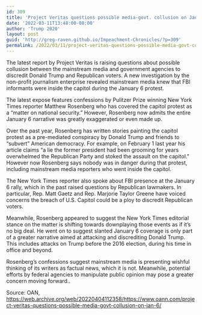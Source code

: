 ```yaml
---
id: 309
title: 'Project Veritas questions possible media-govt. collusion on Jan. 6'
date: '2022-03-11T13:48:00-08:00'
author: 'Trump 2020'
layout: post
guid: 'http://greg-raven.github.io/Impeachment-Chronicles/?p=309'
permalink: /2022/03/11/project-veritas-questions-possible-media-govt-collusion-on-jan-6/
---
```


The latest report by Project Veritas is raising questions about possible collusion between the mainstream media and government agencies to discredit Donald Trump and Republican voters. A new investigation by the non-profit journalism enterprise revealed mainstream media knew that FBI informants were inside the capitol during the January 6 protest.

The latest expose features confessions by Pulitzer Prize winning New York Times reporter Matthew Rosenberg who has covered the capitol protest as a “matter on national security.” However, Rosenberg now admits the entire January 6 narrative was greatly exaggerated or even made up.

Over the past year, Rosenberg has written stories painting the capitol protest as a pre-mediated conspiracy by Donald Trump and friends to “subvert” American democracy. For example, on February 1 last year his article claims “a lie the former president had been grooming for years overwhelmed the Republican Party and stoked the assault on the capitol.” However now Rosenberg says nobody was in danger during that protest, including mainstream media reporters who went inside the capitol.

The New York Times reporter also spoke about FBI presence at the January 6 rally, which in the past raised questions by Republican lawmakers. In particular, Rep. Matt Gaetz and Rep. Marjorie Taylor Greene have voiced concerns the breach of U.S. Capitol could be a ploy to discredit Republican voters.

Meanwhile, Rosenberg appeared to suggest the New York Times editorial stance on the matter is shifting towards downplaying those events as if it’s no big deal. He went on to suggest slanted January 6 coverage is only part of a greater narrative aimed at attacking and discrediting Donald Trump. This includes attacks on Trump before the 2016 election, during his time in office and beyond.

Rosenberg’s confessions suggest mainstream media is presenting wishful thinking of its writers as factual news, which it is not. Meanwhile, potential efforts by federal agencies to manipulate public opinion may pose a greater concern moving forward..

Source: OAN, https://web.archive.org/web/20220404112358/https://www.oann.com/project-veritas-questions-possible-media-govt-collusion-on-jan-6/